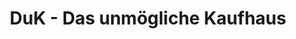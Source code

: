 ---
title: "DuK - Das unmögliche Kaufhaus"
url: /zeitz/duk-das-unmoegliche-kaufhaus/
shop: Allgemein
---